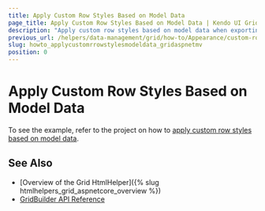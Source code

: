 ```yaml
---
title: Apply Custom Row Styles Based on Model Data
page_title: Apply Custom Row Styles Based on Model Data | Kendo UI Grid HtmlHelper for ASP.NET MVC for ASP.NET MVC
description: "Apply custom row styles based on model data when exporting the Kendo UI Grid to Excel."
previous_url: /helpers/data-management/grid/how-to/Appearance/custom-row-styles-based-on-data
slug: howto_applycustomrrowstylesmodeldata_gridaspnetmv
position: 0
---
```


# Apply Custom Row Styles Based on Model Data

To see the example, refer to the project on how to [apply custom row styles based on model data](https://github.com/telerik/ui-for-aspnet-mvc-examples/tree/master/grid/custom-row-styles-based-on-data).

## See Also

* [Overview of the Grid HtmlHelper]({% slug htmlhelpers_grid_aspnetcore_overview %})
* [GridBuilder API Reference](http://docs.telerik.com/aspnet-mvc/api/Kendo.Mvc.UI.Fluent/GridBuilder)
